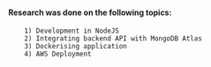 #### Research was done on the following topics:

        1) Development in NodeJS
        2) Integrating backend API with MongoDB Atlas
        3) Dockerising application
        4) AWS Deployment
